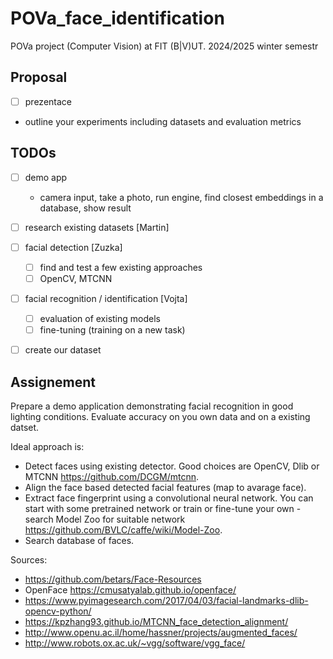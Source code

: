 # POVa_face_identification
POVa project (Computer Vision) at FIT (B|V)UT. 2024/2025 winter semestr

## Proposal
- [ ] prezentace
 - outline your experiments including datasets and evaluation metrics

## TODOs
- [ ] demo app
  - camera input, take a photo, run engine, find closest embeddings in a database, show result
- [ ] research existing datasets [Martin]
- [ ] facial detection [Zuzka]
  - [ ] find and test a few existing approaches
  - [ ] OpenCV, MTCNN
- [ ] facial recognition / identification  [Vojta]
  - [ ] evaluation of existing models
  - [ ] fine-tuning (training on a new task)

- [ ] create our dataset


## Assignement
Prepare a demo application demonstrating facial recognition in good lighting conditions. Evaluate accuracy on you own data and on a existing datset.

Ideal approach is:
- Detect faces using existing detector. Good choices are OpenCV, Dlib or MTCNN https://github.com/DCGM/mtcnn.
- Align the face based detected facial features (map to avarage face).
- Extract face fingerprint using a convolutional neural network. You can start with some pretrained network or train or fine-tune your own - search Model Zoo for suitable network https://github.com/BVLC/caffe/wiki/Model-Zoo.
- Search database of faces.

Sources:
- https://github.com/betars/Face-Resources
- OpenFace https://cmusatyalab.github.io/openface/
- https://www.pyimagesearch.com/2017/04/03/facial-landmarks-dlib-opencv-python/
- https://kpzhang93.github.io/MTCNN_face_detection_alignment/
- http://www.openu.ac.il/home/hassner/projects/augmented_faces/
- http://www.robots.ox.ac.uk/~vgg/software/vgg_face/


